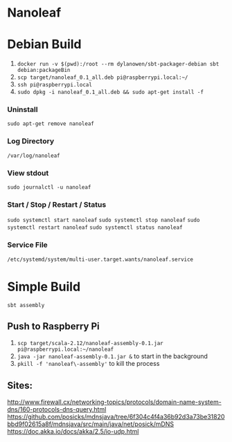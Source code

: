 # Nanoleaf

# Debian Build
1. `docker run -v $(pwd):/root --rm dylanowen/sbt-packager-debian sbt debian:packageBin`
2. `scp target/nanoleaf_0.1_all.deb pi@raspberrypi.local:~/`
3. `ssh pi@raspberrypi.local`
4. `sudo dpkg -i nanoleaf_0.1_all.deb && sudo apt-get install -f`

### Uninstall
`sudo apt-get remove nanoleaf`

### Log Directory
`/var/log/nanoleaf`

### View stdout
`sudo journalctl -u nanoleaf`

### Start / Stop / Restart / Status
`sudo systemctl start nanoleaf`
`sudo systemctl stop nanoleaf`
`sudo systemctl restart nanoleaf`
`sudo systemctl status nanoleaf`

### Service File
`/etc/systemd/system/multi-user.target.wants/nanoleaf.service`

# Simple Build
`sbt assembly`

## Push to Raspberry Pi
1. `scp target/scala-2.12/nanoleaf-assembly-0.1.jar pi@raspberrypi.local:~/nanoleaf`
2. `java -jar nanoleaf-assembly-0.1.jar &` to start in the background
3. `pkill -f 'nanoleaf\-assembly'` to kill the process

## Sites:
http://www.firewall.cx/networking-topics/protocols/domain-name-system-dns/160-protocols-dns-query.html
https://github.com/posicks/mdnsjava/tree/6f304c4f4a36b92d3a73be31820bbd9f02615a8f/mdnsjava/src/main/java/net/posick/mDNS
https://doc.akka.io/docs/akka/2.5/io-udp.html